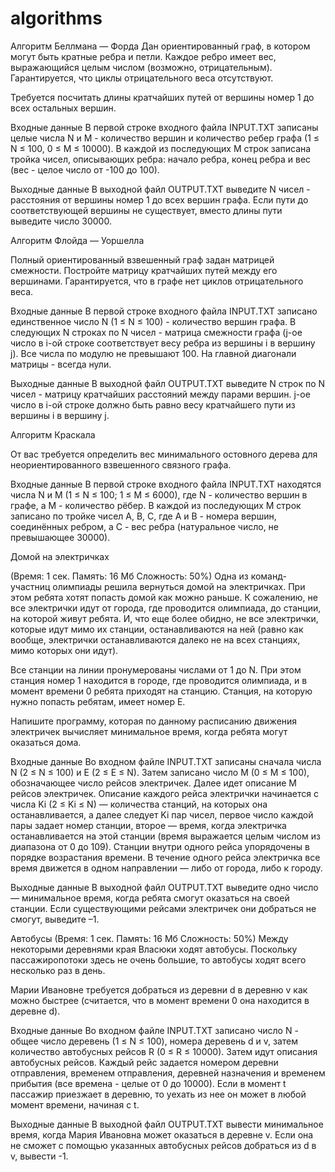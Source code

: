 # algorithms
Алгоритм Беллмана — Форда
Дан ориентированный граф, в котором могут быть кратные ребра и петли. Каждое ребро имеет вес, выражающийся целым числом (возможно, отрицательным). Гарантируется, что циклы отрицательного веса отсутствуют.

Требуется посчитать длины кратчайших путей от вершины номер 1 до всех остальных вершин.

Входные данные
В первой строке входного файла INPUT.TXT записаны целые числа N и M - количество вершин и количество ребер графа (1 ≤ N ≤ 100, 0 ≤ M ≤ 10000). В каждой из последующих M строк записана тройка чисел, описывающих ребра: начало ребра, конец ребра и вес (вес - целое число от -100 до 100).

Выходные данные
В выходной файл OUTPUT.TXT выведите N чисел - расстояния от вершины номер 1 до всех вершин графа. Если пути до соответствующей вершины не существует, вместо длины пути выведите число 30000.

Алгоритм Флойда — Уоршелла

Полный ориентированный взвешенный граф задан матрицей смежности. Постройте матрицу кратчайших путей между его вершинами. Гарантируется, что в графе нет циклов отрицательного веса.

Входные данные
В первой строке входного файла INPUT.TXT записано единственное число N (1 ≤ N ≤ 100) - количество вершин графа. В следующих N строках по N чисел - матрица смежности графа (j-ое число в i-ой строке соответствует весу ребра из вершины i в вершину j). Все числа по модулю не превышают 100. На главной диагонали матрицы - всегда нули.

Выходные данные
В выходной файл OUTPUT.TXT выведите N строк по N чисел - матрицу кратчайших расстояний между парами вершин. j-ое число в i-ой строке должно быть равно весу кратчайшего пути из вершины i в вершину j.

Алгоритм Краскала

От вас требуется определить вес минимального остовного дерева для неориентированного взвешенного связного графа.

Входные данные
В первой строке входного файла INPUT.TXT находятся числа N и M (1 ≤ N ≤ 100; 1 ≤ M ≤ 6000), где N - количество вершин в графе, а M - количество рёбер. В каждой из последующих M строк записано по тройке чисел A, B, C, где A и B - номера вершин, соединённых ребром, а C - вес ребра (натуральное число, не превышающее 30000).

Домой на электричках

(Время: 1 сек. Память: 16 Мб Сложность: 50%)
Одна из команд-участниц олимпиады решила вернуться домой на электричках. При этом ребята хотят попасть домой как можно раньше. К сожалению, не все электрички идут от города, где проводится олимпиада, до станции, на которой живут ребята. И, что еще более обидно, не все электрички, которые идут мимо их станции, останавливаются на ней (равно как вообще, электрички останавливаются далеко не на всех станциях, мимо которых они идут).

Все станции на линии пронумерованы числами от 1 до N. При этом станция номер 1 находится в городе, где проводится олимпиада, и в момент времени 0 ребята приходят на станцию. Станция, на которую нужно попасть ребятам, имеет номер E.

Напишите программу, которая по данному расписанию движения электричек вычисляет минимальное время, когда ребята могут оказаться дома.

Входные данные
Во входном файле INPUT.TXT записаны сначала числа N (2 ≤ N ≤ 100) и E (2 ≤ E ≤ N). Затем записано число M (0 ≤ M ≤ 100), обозначающее число рейсов электричек. Далее идет описание M рейсов электричек. Описание каждого рейса электрички начинается с числа Ki (2 ≤ Ki ≤ N) — количества станций, на которых она останавливается, а далее следует Ki пар чисел, первое число каждой пары задает номер станции, второе — время, когда электричка останавливается на этой станции (время выражается целым числом из диапазона от 0 до 109). Станции внутри одного рейса упорядочены в порядке возрастания времени. В течение одного рейса электричка все время движется в одном направлении — либо от города, либо к городу.

Выходные данные
В выходной файл OUTPUT.TXT выведите одно число — минимальное время, когда ребята смогут оказаться на своей станции. Если существующими рейсами электричек они добраться не смогут, выведите –1.

Автобусы
(Время: 1 сек. Память: 16 Мб Сложность: 50%)
Между некоторыми деревнями края Власюки ходят автобусы. Поскольку пассажиропотоки здесь не очень большие, то автобусы ходят всего несколько раз в день.

Марии Ивановне требуется добраться из деревни d в деревню v как можно быстрее (считается, что в момент времени 0 она находится в деревне d).

Входные данные
Во входном файле INPUT.TXT записано число N - общее число деревень (1 ≤ N ≤ 100), номера деревень d и v, затем количество автобусных рейсов R (0 ≤ R ≤ 10000). Затем идут описания автобусных рейсов. Каждый рейс задается номером деревни отправления, временем отправления, деревней назначения и временем прибытия (все времена - целые от 0 до 10000). Если в момент t пассажир приезжает в деревню, то уехать из нее он может в любой момент времени, начиная с t.

Выходные данные
В выходной файл OUTPUT.TXT вывести минимальное время, когда Мария Ивановна может оказаться в деревне v. Если она не сможет с помощью указанных автобусных рейсов добраться из d в v, вывести -1.
